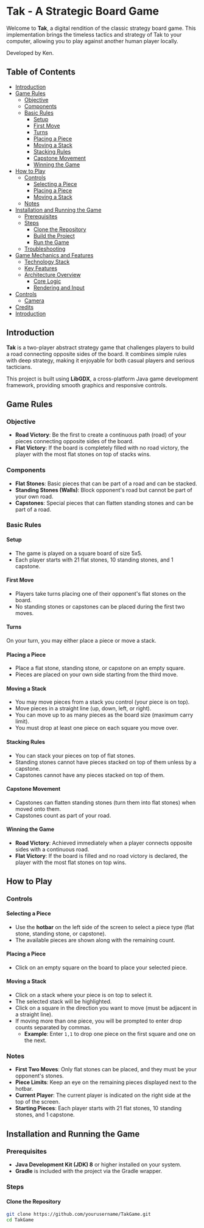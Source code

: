 # Tak - A Strategic Board Game

Welcome to **Tak**, a digital rendition of the classic strategy board game. This implementation brings the timeless tactics and strategy of Tak to your computer, allowing you to play against another human player locally.

Developed by Ken.

## Table of Contents

- [Introduction](#introduction)
- [Game Rules](#game-rules)
  - [Objective](#objective)
  - [Components](#components)
  - [Basic Rules](#basic-rules)
    - [Setup](#setup)
    - [First Move](#first-move)
    - [Turns](#turns)
    - [Placing a Piece](#placing-a-piece)
    - [Moving a Stack](#moving-a-stack)
    - [Stacking Rules](#stacking-rules)
    - [Capstone Movement](#capstone-movement)
    - [Winning the Game](#winning-the-game)
- [How to Play](#how-to-play)
  - [Controls](#controls)
    - [Selecting a Piece](#selecting-a-piece)
    - [Placing a Piece](#placing-a-piece-1)
    - [Moving a Stack](#moving-a-stack-1)
  - [Notes](#notes)
- [Installation and Running the Game](#installation-and-running-the-game)
  - [Prerequisites](#prerequisites)
  - [Steps](#steps)
    - [Clone the Repository](#clone-the-repository)
    - [Build the Project](#build-the-project)
    - [Run the Game](#run-the-game)
  - [Troubleshooting](#troubleshooting)
- [Game Mechanics and Features](#game-mechanics-and-features)
  - [Technology Stack](#technology-stack)
  - [Key Features](#key-features)
  - [Architecture Overview](#architecture-overview)
    - [Core Logic](#core-logic)
    - [Rendering and Input](#rendering-and-input)
- [Controls](#controls-1)
  - [Camera](#camera)
- [Credits](#credits)
- [Introduction](#introduction-1)

## Introduction

**Tak** is a two-player abstract strategy game that challenges players to build a road connecting opposite sides of the board. It combines simple rules with deep strategy, making it enjoyable for both casual players and serious tacticians.

This project is built using **LibGDX**, a cross-platform Java game development framework, providing smooth graphics and responsive controls.

## Game Rules

### Objective

- **Road Victory**: Be the first to create a continuous path (road) of your pieces connecting opposite sides of the board.
- **Flat Victory**: If the board is completely filled with no road victory, the player with the most flat stones on top of stacks wins.

### Components

- **Flat Stones**: Basic pieces that can be part of a road and can be stacked.
- **Standing Stones (Walls)**: Block opponent's road but cannot be part of your own road.
- **Capstones**: Special pieces that can flatten standing stones and can be part of a road.

### Basic Rules

#### Setup

- The game is played on a square board of size 5x5.
- Each player starts with 21 flat stones, 10 standing stones, and 1 capstone.

#### First Move

- Players take turns placing one of their opponent's flat stones on the board.
- No standing stones or capstones can be placed during the first two moves.

#### Turns

On your turn, you may either place a piece or move a stack.

#### Placing a Piece

- Place a flat stone, standing stone, or capstone on an empty square.
- Pieces are placed on your own side starting from the third move.

#### Moving a Stack

- You may move pieces from a stack you control (your piece is on top).
- Move pieces in a straight line (up, down, left, or right).
- You can move up to as many pieces as the board size (maximum carry limit).
- You must drop at least one piece on each square you move over.

#### Stacking Rules

- You can stack your pieces on top of flat stones.
- Standing stones cannot have pieces stacked on top of them unless by a capstone.
- Capstones cannot have any pieces stacked on top of them.

#### Capstone Movement

- Capstones can flatten standing stones (turn them into flat stones) when moved onto them.
- Capstones count as part of your road.

#### Winning the Game

- **Road Victory**: Achieved immediately when a player connects opposite sides with a continuous road.
- **Flat Victory**: If the board is filled and no road victory is declared, the player with the most flat stones on top wins.

## How to Play

### Controls

#### Selecting a Piece

- Use the **hotbar** on the left side of the screen to select a piece type (flat stone, standing stone, or capstone).
- The available pieces are shown along with the remaining count.

#### Placing a Piece

- Click on an empty square on the board to place your selected piece.

#### Moving a Stack

- Click on a stack where your piece is on top to select it.
- The selected stack will be highlighted.
- Click on a square in the direction you want to move (must be adjacent in a straight line).
- If moving more than one piece, you will be prompted to enter drop counts separated by commas.
  - **Example**: Enter `1,1` to drop one piece on the first square and one on the next.

### Notes

- **First Two Moves**: Only flat stones can be placed, and they must be your opponent's stones.
- **Piece Limits**: Keep an eye on the remaining pieces displayed next to the hotbar.
- **Current Player**: The current player is indicated on the right side at the top of the screen.
- **Starting Pieces**: Each player starts with 21 flat stones, 10 standing stones, and 1 capstone.

## Installation and Running the Game

### Prerequisites

- **Java Development Kit (JDK) 8** or higher installed on your system.
- **Gradle** is included with the project via the Gradle wrapper.

### Steps

#### Clone the Repository

```bash
git clone https://github.com/yourusername/TakGame.git
cd TakGame
